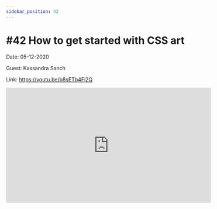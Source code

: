 ```yaml
---
sidebar_position: 42
---
```


# #42 How to get started with CSS art

Date: 05-12-2020

Guest: Kassandra Sanch

Link: https://youtu.be/b8sETb4Fi2Q

<iframe width="560" height="315" src="https://www.youtube.com/embed/b8sETb4Fi2Q" title="YouTube video player" frameborder="0" allow="accelerometer; autoplay; clipboard-write; encrypted-media; gyroscope; picture-in-picture; web-share" allowfullscreen></iframe>